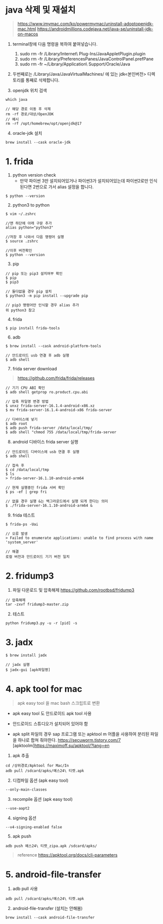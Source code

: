 
# java  삭제 및 재설치 

> https://www.imymac.com/ko/powermymac/uninstall-adoptopenjdk-mac.html
> https://androidmillions.codejava.net/java-se/uninstall-jdk-on-macos


1. terminal창에 다음 명령을 복하여 붙여넣습니다.
    1. sudo rm -fr /Library/Internet\ Plug-Ins/JavaAppletPlugin.plugin
    2. sudo rm -fr /Library/PreferencesPanes/JavaControlPanel.prefPane
    3. sudo rm -fr ~/Library/Application\ Support/Oracle/Java
2. 두번째로는 /Library/Java/JavaVirtualMachines/ 에 있는 jdk<본인버전> 디렉토리를 통째로 삭제합니다.

3. openjdk 위치 검색
```
which java

// 해당 경로 이동 후 삭제
rm -rf 경로/대상/OpenJDK
// 예시
rm -rf /opt/homebrew/opt/openjdk@17
```

4. oracle-jdk 설치 
```
brew install --cask oracle-jdk
```

# 1. frida
1. python version check
	- 만약 파이썬 3만 설치되어있거나 파이썬3가 설치되어있는데 파이썬2로만 인식된다면
		2번으로 가서 alias 설정을 합니다.
```
$ python --version 
```

2. python3 to python
```
$ vim ~/.zshrc

//맨 하단에 아래 구문 추가
alias python="python3"

//저장 후 나와서 다음 명령어 실행
$ source .zshrc

//이후 버전확인 
$ python --version
```

3. pip 
```
// pip 또는 pip3 설치여부 확인
$ pip
$ pip3 

// 둘다없을 경우 pip 설치
$ python3 -m pip install --upgrade pip

// pip3 명령어만 인식할 경우 alias 추가
위 python3 참고 
```

4. frida 
```
$ pip install frida-tools
```



6. adb
```
$ brew install --cask android-platform-tools

// 안드로이드 usb 연결 후 adb 실행
$ adb shell 
```

7. frida server download 

> https://github.com/frida/frida/releases 

```
// 기기 CPU ABI 확인 
$ adb shell getprop ro.product.cpu.abi 

// 압축 파일명 변경 방법
$ unxz frida-server-16.1.4-android-x86.xz
$ mv frida-server-16.1.4-android-x86 frida-server

// 디바이스에 넣기
$ adb root
$ adb push frida-server /data/local/tmp/
$ adb shell "chmod 755 /data/local/tmp/frida-server
```

8. android 디바이스 frida server 실행
```
// 안드로이드 디바이스에 usb 연결 후 실행
$ adb shell 

// 접속 후
$ cd /data/local/tmp 
$ ls
> frida-server-16.1.10-android-arm64

// 현재 실행중인 frida 서버 확인 
$ ps -ef | grep fri 

// 없을 경우 실행 &는 백그라운드에서 실행 되게 한다는 의미
$ ./frida-server-16.1.10-android-arm64 & 
```

9. frida 테스트
```
$ frida-ps -Uai

// 오류 발생
> Failed to enumerate applications: unable to find process with name 'system_server' 

// 해결 
로컬 버전과 안드로이드 기기 버전 일치 
```


# 2. fridump3

1. 파일 다운로드  및 압축해제
	https://github.com/rootbsd/fridump3 

```
// 압축해제
tar -zxvf fridump3-master.zip
```

2. 테스트
```
python fridump3.py -u -r [pid] -s 
```


# 3. jadx
```
$ brew install jadx

// jadx 실행
$ jadx-gui [apk파일명]
```
# 4. apk tool for mac

> apk easy tool 을 mac bash 스크립트로 변환 

- apk easy tool 도 안드로이드 apk tool 사용
- 안드로이드 스튜디오가 설치되어 있어야 함

- apk split 파일의 경우 sap 프로그램 또는 apktool m 어플을 사용하여 
	분리된 파일을 하나로 합쳐 줘야한다. 
	https://secuworm.tistory.com/7
	[apktoolm]https://maximoff.su/apktool/?lang=en

1. apk 추출
```
cd /상위경로/Apktool for Mac/In
adb pull /sdcard/apks/예스24\ 티켓.apk
```

2. 디컴파일 옵션 (apk easy tool)
```
--only-main-classes
```

3. recompile 옵션 (apk easy tool)
```
--use-aapt2 
```

4. signing 옵션
```
--v4-signing-enabled false 
```

5. apk push
```
adb push 예스24\ 티켓_zipa.apk /sdcard/apks/
```


> reference 
> https://apktool.org/docs/cli-parameters


# 5. android-file-transfer 


1. adb pull 사용
```
adb pull /sdcard/apks/예스24\ 티켓.apk
```

2. android-file-transfer (설치는 안해봄)
```
brew install --cask android-file-transfer
```
